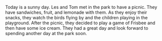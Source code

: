 Today is a sunny day. Les and Tom met in the park to have a picnic. They have sandwiches, fruit, and lemonade with them. As they enjoy their snacks, they watch the birds flying by and the children playing in the playground. After the picnic, they decided to play a game of Frisbee and then have some ice cream. They had a great day and look forward to spending another day at the park soon.
